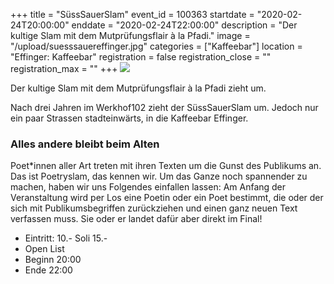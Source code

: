 +++
title = "SüssSauerSlam"
event_id = 100363
startdate = "2020-02-24T20:00:00"
enddate = "2020-02-24T22:00:00"
description = "Der kultige Slam mit dem Mutprüfungsflair à la Pfadi."
image = "/upload/suesssauereffinger.jpg"
categories = ["Kaffeebar"]
location = "Effinger: Kaffeebar"
registration = false
registration_close = ""
registration_max = ""
+++
![](/upload/suesssauereffinger.jpg)

<div class="lead">
Der kultige Slam mit dem Mutprüfungsflair à la Pfadi zieht um.
</div>

Nach drei Jahren im Werkhof102 zieht der SüssSauerSlam um. Jedoch nur ein paar Strassen stadteinwärts, in die Kaffeebar Effinger.

### Alles andere bleibt beim Alten

Poet*innen aller Art treten mit ihren Texten um die Gunst des Publikums an. Das ist Poetryslam, das kennen wir. Um das Ganze noch spannender zu machen, haben wir uns Folgendes einfallen lassen: Am Anfang der Veranstaltung wird per Los eine Poetin oder ein Poet bestimmt, die oder der sich mit Publikumsbegriffen zurückziehen und einen ganz neuen Text verfassen muss. Sie oder er landet dafür aber direkt im Final!

* Eintritt: 10.- Soli 15.-
* Open List
* Beginn 20:00
* Ende 22:00
